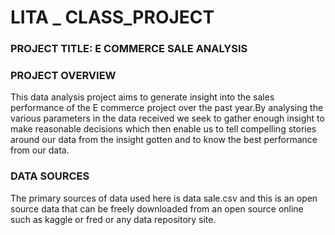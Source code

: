 # LITA _ CLASS_PROJECT

### PROJECT TITLE: E COMMERCE SALE ANALYSIS

### PROJECT OVERVIEW
 This data analysis project aims to generate insight into the sales performance of the E commerce project over the past year.By analysing the various parameters in the data received we seek to gather enough insight to make reasonable decisions which  then enable us to tell compelling stories around our data from the insight gotten and to know the best performance from our data.

 ### DATA SOURCES 
 The primary sources of data used here is data sale.csv and this is an open source data that can be freely downloaded from an open source online such as kaggle or fred or any data repository site.
